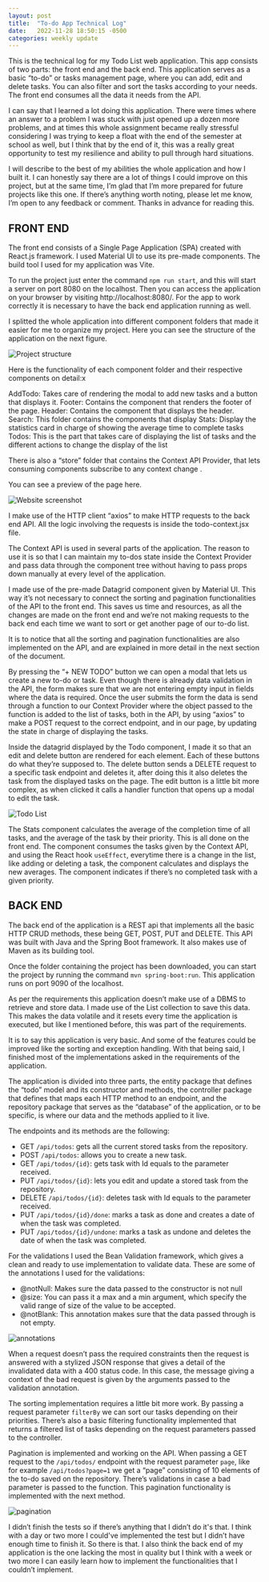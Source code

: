 ```yaml
---
layout: post
title:  "To-do App Technical Log"
date:   2022-11-28 18:50:15 -0500
categories: weekly update
---
```


This is the technical log for my Todo List web application. This app consists of two parts: the front end and the back end. This application serves as a basic “to-do” or tasks management page, where you can add, edit and delete tasks. You can also filter and sort the tasks according to your needs. The front end consumes all the data it needs from the API.

I can say that I learned a lot doing this application. There were times where an answer to a problem I was stuck with just opened up a dozen more problems, and at times this whole assignment became really stressful considering I was trying to keep a float with the end of the semester at school as well, but I think that by the end of it, this was a really great opportunity to test my resilience and ability to pull through hard situations.

I will describe to the best of my abilities the whole application and how I built it. I can honestly say there are a lot of things I could improve on this project, but at the same time, I’m glad that I’m more prepared for future projects like this one. If there’s anything worth noting, please let me know, I’m open to any feedback or comment. Thanks in advance for reading this.

## FRONT END

The front end consists of a Single Page Application (SPA) created with React.js framework. I used Material UI to use its pre-made components. The build tool I used for my application was Vite. 

To run the project just enter the command `npm run start`, and this will start a server on port 8080 on the localhost. Then you can access the application on your browser by visiting http://localhost:8080/. For the app to work correctly it is necessary to have the back end application running as well.

I splitted the whole application into different component folders that made it easier for me to organize my project. Here you can see the structure of the application on the next figure.

![Project structure](/assets/img/screenshot2.png)

Here is the functionality of each component folder and their respective components on detail:x

AddTodo: Takes care of rendering the modal to add new tasks and a button that displays it.
Footer: Contains the component that renders the footer of the page.
Header: Contains the component that displays the header.
Search: This folder contains the components that display
Stats: Display the statistics card in charge of showing the average time to complete tasks
Todos: This is the part that takes care of displaying the list of tasks and the different actions to change the display of the list

There is also a “store” folder that contains the Context API Provider, that lets consuming components subscribe to any context change .

You can see a preview of the page here.

![Website screenshot](/assets/img/screenshot1.png)

I make use of the HTTP client “axios” to make HTTP requests to the back end API. All the logic involving the requests is inside the todo-context.jsx file.

The Context API is used in several parts of the application. The reason to use it is so that I can maintain my to-dos state inside the Context Provider and pass data through the component tree without having to pass props down manually at every level of the application.

I made use of the pre-made Datagrid component given by Material UI. This way it’s not necessary to connect the sorting and pagination functionalities of the API to the front end. This saves us time and resources, as all the changes are made on the front end and we’re not making requests to the back end each time we want to sort or get another page of our to-do list. 

It is to notice that all the sorting and pagination functionalities are also implemented on the API, and are explained in more detail in the next section of the document.

By pressing the “+ NEW TODO” button we can open a modal that lets us create a new to-do or task. Even though there is already data validation in the API, the form makes sure that we are not entering empty input in fields where the data is required. Once the user submits the form the data is send through a function to our Context Provider where the object passed to the function is added to the list of tasks, both in the API, by using “axios” to make a POST request to the correct endpoint, and in our page, by updating the state in charge of displaying the tasks.

Inside the datagrid displayed by the Todo component, I made it so that an edit and delete button are rendered for each element. Each of these buttons do what they’re supposed to. The delete button sends a DELETE request to a specific task endpoint and deletes it, after doing this it also deletes the task from the displayed tasks on the page. The edit button is a little bit more complex, as when clicked it calls a handler function that opens up a modal to edit the task.

![Todo List](/assets/img/screenshot3.png)

The Stats component calculates the average of the completion time of all tasks, and the average of the task by their priority. This is all done on the front end. The component consumes the tasks given by the Context API, and using the React hook `useEffect`, everytime there is a change in the list, like adding or deleting a task, the component calculates and displays the new averages. The component indicates if there’s no completed task with a given priority. 

## BACK END

The back end of the application is a REST api that implements all the basic HTTP CRUD methods, these being GET, POST, PUT and DELETE. This API was built with Java and the Spring Boot framework. It also makes use of Maven as its building tool.

Once the folder containing the project has been downloaded, you can start the project by running the command `mvn spring-boot:run`. This application runs on port 9090 of the localhost.

As per the requirements this application doesn’t make use of a DBMS to retrieve and store data. I made use of the List collection to save this data. This makes the data volatile and it resets every time the application is executed, but like I mentioned before, this was part of the requirements.

It is to say this application is very basic. And some of the features could be improved like the sorting and exception handling. With that being said, I finished most of the implementations asked in the requirements of the application.

The application is divided into three parts, the entity package that defines the “todo” model and its constructor and methods, the controller package that defines that maps each HTTP method to an endpoint, and the repository package that serves as the “database” of the application, or to be specific, is where our data and the methods applied to it live.

The endpoints and its methods are the following:

- GET `/api/todos`: gets all the current stored tasks from the repository.
- POST `/api/todos`: allows you to create a new task.
- GET `/api/todos/{id}`: gets task with Id equals to the parameter received.
- PUT `/api/todos/{id}`: lets you edit and update a stored task from the repository.
- DELETE `/api/todos/{id}`: deletes task with Id equals to the parameter received.
- PUT `/api/todos/{id}/done`: marks a task as done and creates a date of when the task was completed.
- PUT `/api/todos/{id}/undone`: marks a task as undone and deletes the date of when the task was completed.

For the validations I used the Bean Validation framework, which gives a clean and ready to use implementation to validate data. These are some of the annotations I used for the validations:

- @notNull: Makes sure the data passed to the constructor is not null
- @size: You can pass it a max and a min argument, which specify the valid range of size of the value to be accepted.
- @notBlank: This annotation makes sure that the data passed through is not empty.

![annotations](/assets/img/screenshot4.png)

When a request doesn’t pass the required constraints then the request is answered with  a stylized JSON response that gives a detail of the invalidated data with a 400 status code. In this case, the message giving a context of the bad request is given by the arguments passed to the validation annotation.

The sorting implementation requires a little bit more work. By passing a request parameter `filterBy` we can sort our tasks depending on their priorities. There’s also a basic filtering functionality implemented that returns a filtered list of tasks depending on the request parameters passed to the controller.

Pagination is implemented and working on the API. When passing a GET request to the `/api/todos/` endpoint with the request parameter `page`, like for example `/api/todos?page=1` we get a “page” consisting of 10 elements of the to-do saved on the repository. There’s validations in case a bad parameter is passed to the function. This pagination functionality is implemented with the next method.

![pagination](/assets/img/screenshot5.png)

I didn’t finish the tests so if there’s anything that I didn’t do it's that. I think with a day or two more I could've implemented the test but I didn’t have enough time to finish it. So there is that. I also think the back end of my application is the one lacking the most in quality but I think with a week or two more I can easily learn how to implement the functionalities that I couldn’t implement.

